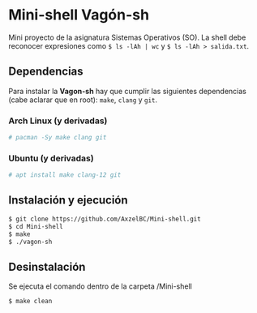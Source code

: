 # Mini-shell **Vagón-sh**
Mini proyecto de  la asignatura Sistemas Operativos (SO). La shell debe reconocer expresiones como `$ ls -lAh | wc` y `$ ls -lAh > salida.txt`.

## Dependencias
Para instalar la **Vagon-sh** hay que cumplir las siguientes dependencias (cabe aclarar que en root): `make`, `clang` y `git`.

### Arch Linux (y derivadas)
~~~sh
# pacman -Sy make clang git
~~~

### Ubuntu (y derivadas)
~~~sh
# apt install make clang-12 git
~~~

## Instalación y ejecución
~~~sh
$ git clone https://github.com/AxzelBC/Mini-shell.git
$ cd Mini-shell
$ make
$ ./vagon-sh
~~~

## Desinstalación
Se ejecuta el comando dentro de la carpeta /Mini-shell

~~~sh
$ make clean
~~~
